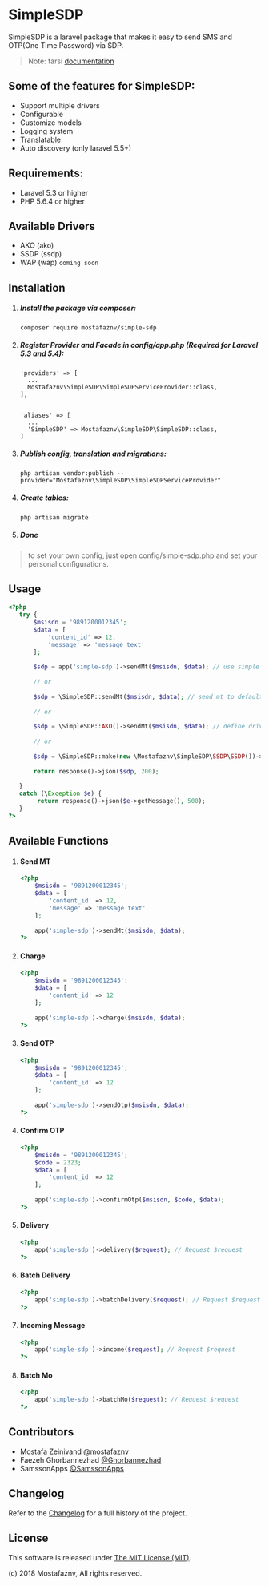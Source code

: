 # SimpleSDP
SimpleSDP is a laravel package that makes it easy to send SMS and OTP(One Time Password) via SDP.


> Note: farsi [documentation](README.fa.md)

## Some of the features for SimpleSDP:
- Support multiple drivers
- Configurable
- Customize models
- Logging system
- Translatable
- Auto discovery (only laravel 5.5+)

## Requirements:
- Laravel 5.3 or higher
- PHP 5.6.4 or higher

## Available Drivers
- AKO (ako)
- SSDP (ssdp)
- WAP (wap) `coming soon`

## Installation

1. ##### Install the package via composer:
    ```shell
    composer require mostafaznv/simple-sdp
    ```

2. ##### Register Provider and Facade in config/app.php (Required for Laravel 5.3 and 5.4):
    ```shell
    'providers' => [
      ...
      Mostafaznv\SimpleSDP\SimpleSDPServiceProvider::class,
    ],
    
    
    'aliases' => [
      ...
      'SimpleSDP' => Mostafaznv\SimpleSDP\SimpleSDP::class,
    ]
    ```

3. ##### Publish config, translation and migrations:
    ```shell
    php artisan vendor:publish --provider="Mostafaznv\SimpleSDP\SimpleSDPServiceProvider"
    ```

4. ##### Create tables:
    ```shell
    php artisan migrate
    ```

4. ##### Done

> to set your own config, just open config/simple-sdp.php and set your personal configurations.

## Usage
```php
<?php
   try {   
       $msisdn = '9891200012345';
       $data = [
           'content_id' => 12,
           'message' => 'message text'
       ];   
       
       $sdp = app('simple-sdp')->sendMt($msisdn, $data); // use simple sdp instance with app() method.
    
       // or
    
       $sdp = \SimpleSDP::sendMt($msisdn, $data); // send mt to default driver (simple-sdp can load default driver from config file).
       
       // or
    
       $sdp = \SimpleSDP::AKO()->sendMt($msisdn, $data); // define driver manually
       
       // or
       
       $sdp = \SimpleSDP::make(new \Mostafaznv\SimpleSDP\SSDP\SSDP())->sendMt($msisdn, $data); // define driver manually
       
       return response()->json($sdp, 200);
      
   } 
   catch (\Exception $e) {   
        return response()->json($e->getMessage(), 500);
   }
?>
```

## Available Functions
1. #### Send MT
    ```php
    <?php
        $msisdn = '9891200012345';
        $data = [
            'content_id' => 12,
            'message' => 'message text'
        ];
        
        app('simple-sdp')->sendMt($msisdn, $data);
    ?>
    ```
    
2. #### Charge
    ```php
    <?php
        $msisdn = '9891200012345';
        $data = [
            'content_id' => 12
        ];
        
        app('simple-sdp')->charge($msisdn, $data);
    ?>
    ```
    
3. #### Send OTP
    ```php
    <?php
        $msisdn = '9891200012345';
        $data = [
            'content_id' => 12
        ];
        
        app('simple-sdp')->sendOtp($msisdn, $data);
    ?>
    ```
    
4. #### Confirm OTP
    ```php
    <?php
        $msisdn = '9891200012345';
        $code = 2323;
        $data = [
            'content_id' => 12
        ];
        
        app('simple-sdp')->confirmOtp($msisdn, $code, $data);
    ?>
    ```
    
5. #### Delivery
    ```php
    <?php
        app('simple-sdp')->delivery($request); // Request $request
    ?>
    ```
    
6. #### Batch Delivery
    ```php
    <?php
        app('simple-sdp')->batchDelivery($request); // Request $request
    ?>
    ```
    
7. #### Incoming Message
    ```php
    <?php
        app('simple-sdp')->income($request); // Request $request
    ?>
    ```
    
8. #### Batch Mo
    ```php
    <?php
        app('simple-sdp')->batchMo($request); // Request $request
    ?>
    ```
    

## Contributors
- Mostafa Zeinivand [@mostafaznv](https://github.com/mostafaznv)
- Faezeh Ghorbannezhad [@Ghorbannezhad](https://github.com/Ghorbannezhad)
- SamssonApps [@SamssonApps](https://github.com/SamssonApps)


## Changelog
Refer to the [Changelog](CHANGELOG.md) for a full history of the project.

## License
This software is released under [The MIT License (MIT)](LICENSE).

(c) 2018 Mostafaznv, All rights reserved.